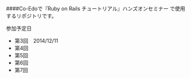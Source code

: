 ####Co-Edoで『Ruby on Rails チュートリアル』ハンズオンセミナー
で使用するリポジトリです。

参加予定日

- 第3回　2014/12/11
- 第4回
- 第5回
- 第6回
- 第7回